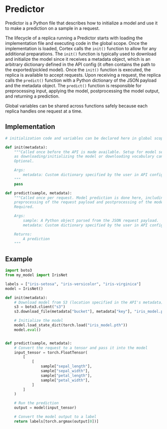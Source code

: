 # Predictor

Predictor is a Python file that describes how to initialize a model and use it to make a prediction on a sample in a request.

The lifecycle of a replica running a Predictor starts with loading the implementation file and executing code in the global scope. Once the implementation is loaded, Cortex calls the `init()` function to allow for any additional preparations. The `init()` function is typically used to download and initialize the model since it receives a metadata object, which is an arbitrary dictionary defined in the API config (it often contains the path to the exported/pickled model). Once the `init()` function is executed, the replica is available to accept requests. Upon receiving a request, the replica calls the `predict()` function with a Python dictionary of the JSON payload and the metadata object. The `predict()` function is responsible for preprocessing input, applying the model, postprocessing the model output, and returning a prediction.

Global variables can be shared across functions safely because each replica handles one request at a time.

## Implementation

```python
# initialization code and variables can be declared here in global scope

def init(metadata):
    """Called once before the API is made available. Setup for model serving such
    as downloading/initializing the model or downloading vocabulary can be done here.
    Optional.

    Args:
        metadata: Custom dictionary specified by the user in API configuration.
    """
    pass

def predict(sample, metadata):
    """Called once per request. Model prediction is done here, including any
    preprocessing of the request payload and postprocessing of the model output.
    Required.

    Args:
        sample: A Python object parsed from the JSON request payload.
        metadata: Custom dictionary specified by the user in API configuration.

    Returns:
        A prediction
    """
```

## Example

```python
import boto3
from my_model import IrisNet

labels = ["iris-setosa", "iris-versicolor", "iris-virginica"]
model = IrisNet()

def init(metadata):
    # Download model from S3 (location specified in the API's metadata)
    s3 = boto3.client("s3")
    s3.download_file(metadata["bucket"], metadata["key"], "iris_model.pth")

    # Initialize the model
    model.load_state_dict(torch.load("iris_model.pth"))
    model.eval()


def predict(sample, metadata):
    # Convert the request to a tensor and pass it into the model
    input_tensor = torch.FloatTensor(
        [
            [
                sample["sepal_length"],
                sample["sepal_width"],
                sample["petal_length"],
                sample["petal_width"],
            ]
        ]
    )

    # Run the prediction
    output = model(input_tensor)

    # Convert the model output to a label
    return labels[torch.argmax(output[0])]
```
